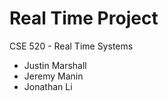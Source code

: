 # Real Time Project

CSE 520 - Real Time Systems
  - Justin Marshall
  - Jeremy Manin
  - Jonathan Li

